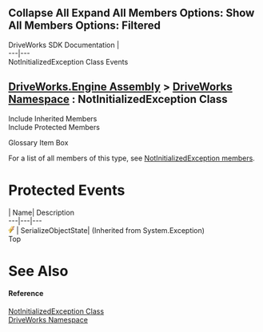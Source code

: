 Collapse All Expand All Members Options: Show All  Members Options: Filtered   
---  
DriveWorks SDK Documentation  |   
---|---  
NotInitializedException Class Events   
  
[DriveWorks.Engine Assembly](topic2156.md) > [DriveWorks Namespace](topic2159.md) : NotInitializedException Class  
---  
  
Include Inherited Members    
Include Protected Members    


Glossary Item Box

For a list of all members of this type, see [NotInitializedException members](topic3736.md).

# Protected Events

| Name| Description  
---|---|---  
![Protected Event](dotnetimages/protectedEvent.gif)| SerializeObjectState|  (Inherited from System.Exception)  
Top

# See Also

#### Reference

[NotInitializedException Class](topic3735.md)   
[DriveWorks Namespace](topic2159.md)


